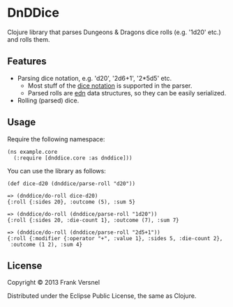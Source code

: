# DnDDice

Clojure library that parses Dungeons & Dragons dice rolls (e.g. '1d20' etc.)
and rolls them.

## Features

* Parsing dice notation, e.g. 'd20', '2d6+1', '2*5d5' etc. 
	* Most stuff of the [dice
	  notation](http://en.wikipedia.org/wiki/Dice_notation) is supported in
	  the parser.
	* Parsed rolls are [edn](https://github.com/edn-format/edn) data
	  structures, so they can be easily serialized.
* Rolling (parsed) dice. 

## Usage

Require the following namespace:

	(ns example.core
	  (:require [dnddice.core :as dnddice]))

You can use the library as follows:

	(def dice-d20 (dnddice/parse-roll "d20"))

	=> (dnddice/do-roll dice-d20)
	{:roll {:sides 20}, :outcome (5), :sum 5}

	=> (dnddice/do-roll (dnddice/parse-roll "1d20"))
	{:roll {:sides 20, :die-count 1}, :outcome (7), :sum 7}

	=> (dnddice/do-roll (dnddice/parse-roll "2d5+1"))
	{:roll {:modifier {:operator "+", :value 1}, :sides 5, :die-count 2},
	 :outcome (1 2), :sum 4}

## License

Copyright © 2013 Frank Versnel

Distributed under the Eclipse Public License, the same as Clojure.
